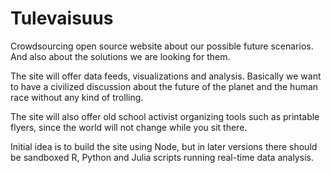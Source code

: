 # Tulevaisuus

Crowdsourcing open source website about our possible future scenarios. And also about the solutions we are looking for them. 

The site will offer data feeds, visualizations and analysis. Basically we want to have a civilized discussion about the future of the planet and the human race without any kind of trolling.

The site will also offer old school activist organizing tools such as printable flyers, since the world will not change while you sit there. 

Initial idea is to build the site using Node, but in later versions there should be sandboxed R, Python and Julia scripts running real-time data analysis.

